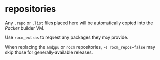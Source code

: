 # repositories

Any `.repo` or `.list` files placed here will be automatically copied into the _Packer_ builder VM.

Use `rocm_extras` to request any packages they may provide.

When replacing the `amdgpu` or `rocm` repositories, `-e rocm_repos=false` may skip those for generally-available releases.
